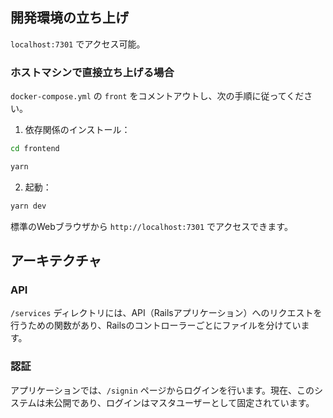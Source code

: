 ## 開発環境の立ち上げ

`localhost:7301` でアクセス可能。

### ホストマシンで直接立ち上げる場合

`docker-compose.yml` の `front` をコメントアウトし、次の手順に従ってください。

1. 依存関係のインストール：

 ```bash
 cd frontend
 ```

 ```bash
 yarn
 ```

2. 起動：

 ```bash
 yarn dev
 ```

標準のWebブラウザから `http://localhost:7301` でアクセスできます。

## アーキテクチャ

### API

`/services` ディレクトリには、API（Railsアプリケーション）へのリクエストを行うための関数があり、Railsのコントローラーごとにファイルを分けています。

### 認証

アプリケーションでは、`/signin` ページからログインを行います。現在、このシステムは未公開であり、ログインはマスタユーザーとして固定されています。